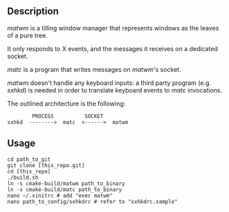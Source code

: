 ## Description

*matwm* is a tilling window manager that represents windows as the leaves of a pure tree.

It only responds to X events, and the messages it receives on a dedicated socket.

*matc* is a program that writes messages on *matwm*'s socket.

*matwm* doesn't handle any keyboard inputs: a third party program (e.g. *sxhkd*) is needed in order to translate keyboard events to *matc* invocations.

The outlined architecture is the following:

```
        PROCESS          SOCKET
sxhkd  -------->  matc  <------>  matwm
```

## Usage

```
cd path_to_git
git clone [this_repo.git]
cd [this_repo]
./build.sh
ln -s cmake-build/matwm path_to_binary
ln -s cmake-build/matc path_to_binary
nano ~/.xinitrc # add "exec matwm"
nano path_to_config/sxhkdrc # refer to "sxhkdrc.sample"
```
